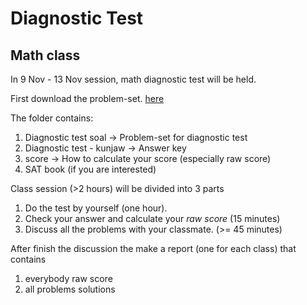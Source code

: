 # Diagnostic Test

## Math class

In 9 Nov - 13 Nov session, math diagnostic test will be held.     

First download the problem-set. [here](https://www.dropbox.com/sh/l2htir6n1mror1n/AAAAYMOOx7SEJ1wXD0vXK2_ra?dl=0)     

The folder contains:     
1. Diagnostic test soal -> Problem-set for diagnostic test     
2. Diagnostic test - kunjaw -> Answer key     
3. score -> How to calculate your score (especially raw score)     
4. SAT book (if you are interested)     

Class session (>2 hours) will be divided into 3 parts     
1. Do the test by yourself (one hour).     
2. Check your answer and calculate your *raw score* (15 minutes)     
3. Discuss all the problems with your classmate. (>= 45 minutes)      

After finish the discussion the make a report (one for each class) that contains     
1. everybody raw score     
2. all problems solutions     
